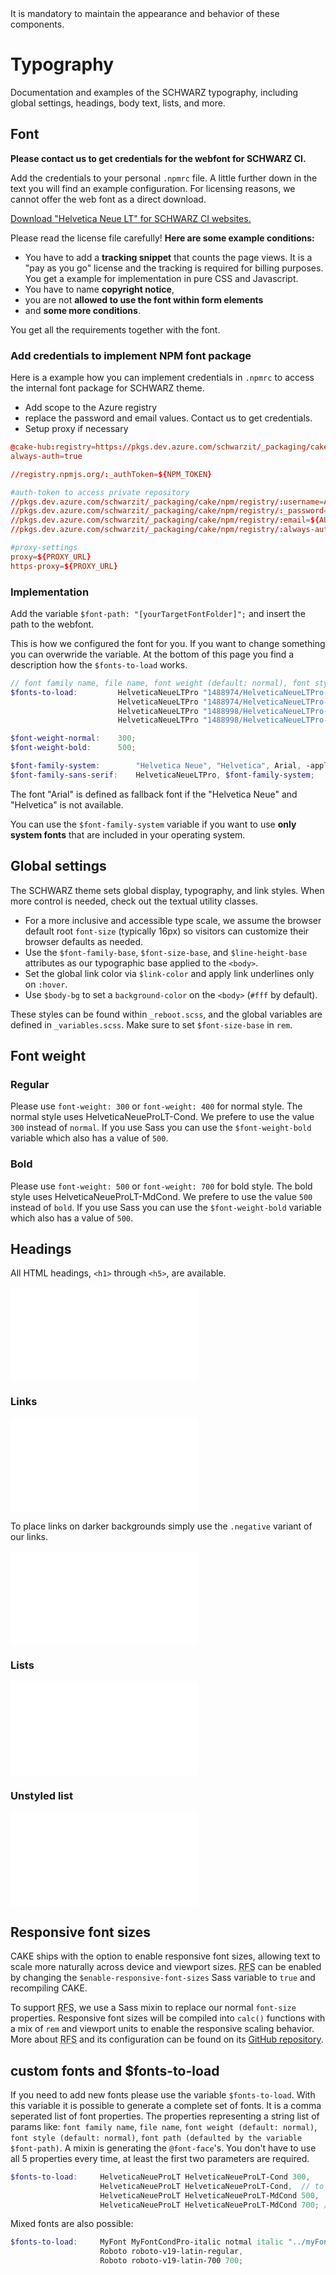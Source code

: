 <AlertWarning alertHeadline="Not modifiable">
It is mandatory to maintain the appearance and behavior of these components.
</AlertWarning>

# Typography

Documentation and examples of the SCHWARZ typography, including global settings, headings, body text, lists, and more.

## Font

<AlertInfo alertHeadline="Get font">

**Please contact us to get credentials for the webfont for SCHWARZ CI.**

Add the credentials to your personal `.npmrc` file. A little further down in the text you will find an example configuration.
For licensing reasons, we cannot offer the web font as a direct download.

[Download "Helvetica Neue LT" for SCHWARZ CI websites.](https://dev.azure.com/schwarzit/schwarzit.cake/_packaging?_a=package&feed=cake&package=%40cake-hub%2Fschwarz-webfontkit&protocolType=Npm&view=overview)
</AlertInfo>

<AlertWarning alertHeadline="License">

Please read the license file carefully! **Here are some example conditions:**

- You have to add a **tracking snippet** that counts the page views. It is a "pay as you go" license and the tracking is required for billing purposes. You get a example for implementation in pure CSS and Javascript.
- You have to name **copyright notice**,
- you are not **allowed to use the font within form elements**
- and **some more conditions**.

You get all the requirements together with the font.
</AlertWarning>

### Add credentials to implement NPM font package

Here is a example how you can implement credentials in `.npmrc` to access the internal font package for SCHWARZ theme.

- Add scope to the Azure registry
- replace the password and email values. Contact us to get credentials.
- Setup proxy if necessary

```toml
@cake-hub:registry=https://pkgs.dev.azure.com/schwarzit/_packaging/cake/npm/registry/
always-auth=true

//registry.npmjs.org/:_authToken=${NPM_TOKEN}

#auth-token to access private repository
//pkgs.dev.azure.com/schwarzit/_packaging/cake/npm/registry/:username=ANYTHING-BUT-EMPTY
//pkgs.dev.azure.com/schwarzit/_packaging/cake/npm/registry/:_password=${AUTH_TOKEN}
//pkgs.dev.azure.com/schwarzit/_packaging/cake/npm/registry/:email=${AUTH_MAIL}
//pkgs.dev.azure.com/schwarzit/_packaging/cake/npm/registry/:always-auth=true

#proxy-settings
proxy=${PROXY_URL}
https-proxy=${PROXY_URL}
```

### Implementation

Add the variable `$font-path: "[yourTargetFontFolder]";` and insert the path to the webfont.

This is how we configured the font for you. If you want to change something you can overwride the variable.
At the bottom of this page you find a description how the `$fonts-to-load` works.

```scss
// font family name, file name, font weight (default: normal), font style (default: normal), font path (defaulted by the variable $font-path)
$fonts-to-load:         HelveticaNeueLTPro "1488974/HelveticaNeueLTPro-LtCond" 300,
                        HelveticaNeueLTPro "1488974/HelveticaNeueLTPro-LtCond",
                        HelveticaNeueLTPro "1488998/HelveticaNeueLTPro-MdCond" 500,
                        HelveticaNeueLTPro "1488998/HelveticaNeueLTPro-MdCond" 700; // to match with `bold`

$font-weight-normal:    300;
$font-weight-bold:      500;

$font-family-system:        "Helvetica Neue", "Helvetica", Arial, -apple-system, BlinkMacSystemFont, "Segoe UI", Roboto, "Noto Sans", sans-serif, "Apple Color Emoji", "Segoe UI Emoji", "Segoe UI Symbol", "Noto Color Emoji";
$font-family-sans-serif:    HelveticaNeueLTPro, $font-family-system;
```

The font "Arial" is defined as fallback font if the "Helvetica Neue" and "Helvetica" is not available.

You can use the `$font-family-system` variable if you want to use **only system fonts** that are included in your operating system.

## Global settings

The SCHWARZ theme sets global display, typography, and link styles. When more control is needed, check out the textual utility classes.

- For a more inclusive and accessible type scale, we assume the browser default root `font-size` (typically 16px) so visitors can customize their browser defaults as needed.
- Use the `$font-family-base`, `$font-size-base`, and `$line-height-base` attributes as our typographic base applied to the `<body>`.
- Set the global link color via `$link-color` and apply link underlines only on `:hover`.
- Use `$body-bg` to set a `background-color` on the `<body>` (`#fff` by default).

These styles can be found within `_reboot.scss`, and the global variables are defined in `_variables.scss`. Make sure to set `$font-size-base` in `rem`.

## Font weight

### Regular

Please use `font-weight: 300` or `font-weight: 400` for normal style. The normal style uses HelveticaNeueProLT-Cond. We prefere to use the value `300` instead of `normal`. If you use Sass you can use the `$font-weight-bold` variable which also has a value of `500`.

### Bold

Please use `font-weight: 500` or `font-weight: 700` for bold style. The bold style uses HelveticaNeueProLT-MdCond. We prefere to use the value `500` instead of `bold`. If you use Sass you can use the `$font-weight-bold` variable which also has a value of `500`.

## Headings

All HTML headings, `<h1>` through `<h5>`, are available.

![TypographyHeadlines](examples/TypographyHeadlines.html)

### Links

<ContentRack
    fields='
        "preview": {
            "src": "examples/TypographyLinks.html",
            "type": "link"
        },
        "<html>":{
            "src": "examples/TypographyLinks.html",
            "type": "content",
            "selector": "#app"
        }
    '
 />

![TypographyLinks](examples/TypographyLinks.html)

To place links on darker backgrounds simply use the `.negative` variant of our links.

<ContentRack
    fields='
        "preview": {
            "src": "examples/TypographyLinksNegative.html",
            "type": "link"
        },
        "<html>":{
            "src": "examples/TypographyLinksNegative.html",
            "type": "content",
            "selector": "#showBox"
        }
    '
 />

![TypographyLinksNegative](examples/TypographyLinksNegative.html)

### Lists

<ContentRack
    fields='
        "preview": {
            "src": "examples/TypographyLists.html",
            "type": "link"
        },
        "<html>":{
            "src": "examples/TypographyLists.html",
            "type": "content",
            "selector": "#app"
        }
    '
 />

![TypographyLists](examples/TypographyLists.html)

### Unstyled list

<ContentRack
    fields='
        "preview": {
            "src": "examples/TypographyListsUnstyled.html",
            "type": "link"
        },
        "<html>":{
            "src": "examples/TypographyListsUnstyled.html",
            "type": "content",
            "selector": "#app"
        }
    '
 />

![TypographyListsUnstyled](examples/TypographyListsUnstyled.html)


## Responsive font sizes

CAKE ships with the option to enable responsive font sizes, allowing text to scale more naturally across device and viewport sizes. <abbr title="Responsive font sizes">RFS</abbr> can be enabled by changing the `$enable-responsive-font-sizes` Sass variable to `true` and recompiling CAKE.

To support <abbr title="Responsive font sizes">RFS</abbr>, we use a Sass mixin to replace our normal `font-size` properties. Responsive font sizes will be compiled into `calc()` functions with a mix of `rem` and viewport units to enable the responsive scaling behavior. More about <abbr title="Responsive font sizes">RFS</abbr> and its configuration can be found on its [GitHub repository](https://github.com/twbs/rfs).

## custom fonts and $fonts-to-load

If you need to add new fonts please use the variable `$fonts-to-load`. With this variable it is possible to generate a complete set of fonts. It is a comma seperated list of font properties. The properties representing a string list of params like: `font family name`, `file name`, `font weight (default: normal)`, `font style (default: normal)`, `font path (defaulted by the variable $font-path)`. A mixin is generating the `@font-face`'s. You don't have to use all 5 properties every time, at least the first two parameters are required.

```scss
$fonts-to-load:     HelveticaNeueProLT HelveticaNeueProLT-Cond 300,
                    HelveticaNeueProLT HelveticaNeueProLT-Cond,  // to match with `normal`
                    HelveticaNeueProLT HelveticaNeueProLT-MdCond 500,
                    HelveticaNeueProLT HelveticaNeueProLT-MdCond 700; // to match with `bold`
```

Mixed fonts are also possible:

```scss
$fonts-to-load:     MyFont MyFontCondPro-italic notmal italic "../myFonts/",
                    Roboto roboto-v19-latin-regular,
                    Roboto roboto-v19-latin-700 700;
```
